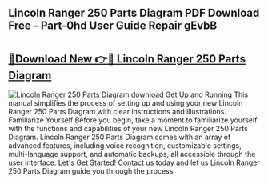 ## Lincoln Ranger 250 Parts Diagram PDF Download Free - Part-0hd User Guide Repair gEvbB

# <h2><a href="http://dfifvc.blite.top/?on=Lincoln+Ranger+250+Parts+Diagram">🔗Download New 👉🔴 Lincoln Ranger 250 Parts Diagram</a></h2>

[![Lincoln Ranger 250 Parts Diagram download](https://i.imgur.com/lujVjoI.png)](http://dfifvc.blite.top/?on=Lincoln+Ranger+250+Parts+Diagram)
Get Up and Running This manual simplifies the process of setting up and using your new Lincoln Ranger 250 Parts Diagram with clear instructions and illustrations. Familiarize Yourself Before you begin, take a moment to familiarize yourself with the functions and capabilities of your new Lincoln Ranger 250 Parts Diagram. Lincoln Ranger 250 Parts Diagram comes with an array of advanced features, including voice recognition, customizable settings, multi-language support, and automatic backups, all accessible through the user interface. Let's Get Started! Contact us today and let us Lincoln Ranger 250 Parts Diagram guide you through the process.
